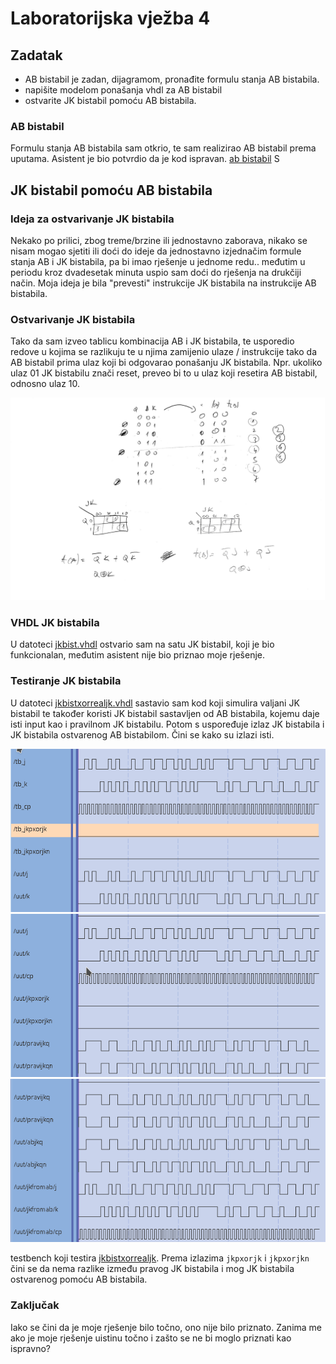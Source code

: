 # Laboratorijska vježba 4

## Zadatak
- AB bistabil je zadan, dijagramom, pronađite formulu stanja AB bistabila.
- napišite modelom ponašanja vhdl za AB bistabil
- ostvarite JK bistabil pomoću AB bistabila.

###  AB bistabil
Formulu stanja AB bistabila sam otkrio, te sam realizirao AB bistabil prema uputama. Asistent je bio potvrdio da je kod ispravan.
[ab bistabil](ab.vhdl)
S
## JK bistabil pomoću AB bistabila

### Ideja za ostvarivanje JK bistabila
Nekako po prilici, zbog treme/brzine ili jednostavno zaborava, nikako se nisam mogao sjetiti ili doći do ideje da jednostavno izjednačim formule stanja AB i JK bistabila, pa bi imao rješenje u jednome redu.. međutim u periodu kroz dvadesetak minuta uspio sam doći do rješenja na drukčiji način. Moja ideja je bila "prevesti" instrukcije JK bistabila na instrukcije AB bistabila.

### Ostvarivanje JK bistabila
Tako da sam izveo tablicu kombinacija AB i JK bistabila, te usporedio redove u kojima se razlikuju te u njima zamijenio ulaze / instrukcije tako da AB bistabil prima ulaz koji bi odgovarao ponašanju JK bistabila.
Npr. ukoliko ulaz 01 JK bistabilu znači reset, preveo bi to u ulaz koji resetira AB bistabil, odnosno ulaz 10.

![dolazak do mog rješenja](prijevod_sa_sata.jpg "Papir sa sata, kako sam došao do rješenja")

### VHDL JK bistabila
U datoteci [jkbist.vhdl](jkbist.vhdl) ostvario sam na satu JK bistabil, koji je bio funkcionalan, međutim asistent nije bio priznao moje rješenje.

### Testiranje JK bistabila
U datoteci [jkbistxorrealjk.vhdl](jkbistxorrealjk.vhdl) sastavio sam kod koji simulira valjani JK bistabil te također koristi JK bistabil sastavljen od AB bistabila, kojemu daje isti input kao i pravilnom JK bistabilu. Potom s uspoređuje izlaz JK bistabila i JK bistabila ostvarenog AB bistabilom. Čini se kako su izlazi isti.

![testbench](razlika_0.png "testbench")
![testbench1](razlika_1.png "testbench1")
![testbench2](razlika_2.png "testbench2")

testbench koji testira [jkbistxorrealjk](jkbistxorrealjk.vhdl).
Prema izlazima `jkpxorjk` i `jkpxorjkn` čini se da nema razlike između pravog JK bistabila i mog JK bistabila ostvarenog pomoću AB bistabila.

### Zaključak
Iako se čini da je moje rješenje bilo točno, ono nije bilo priznato. Zanima me ako je moje rješenje uistinu točno i zašto se ne bi moglo priznati kao ispravno?